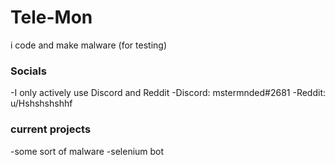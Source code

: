 
# Tele-Mon 
i code and make malware (for testing)
### Socials
-I only actively use Discord and Reddit
-Discord: mstermnded#2681
-Reddit: u/Hshshshshhf
### current projects
-some sort of malware
-selenium bot

